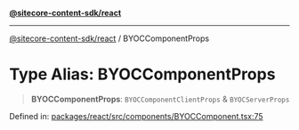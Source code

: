 [**@sitecore-content-sdk/react**](../README.md)

***

[@sitecore-content-sdk/react](../README.md) / BYOCComponentProps

# Type Alias: BYOCComponentProps

> **BYOCComponentProps**: `BYOCComponentClientProps` & `BYOCServerProps`

Defined in: [packages/react/src/components/BYOCComponent.tsx:75](https://github.com/Sitecore/content-sdk/blob/5668fc9a4560f7c5a529d356ffb07c3d7cb82d73/packages/react/src/components/BYOCComponent.tsx#L75)
